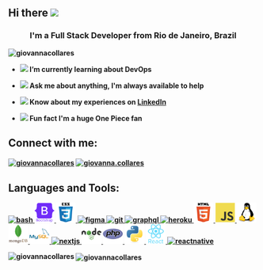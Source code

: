 <h2>Hi there <img src="https://media2.giphy.com/media/fXc70o9YOnocc0j8QO/source.gif" width="40"></h2>

<h3 align="center">I'm a Full Stack Developer from Rio de Janeiro, Brazil</h3>
<b>
  
<p align="left"> <img src="https://komarev.com/ghpvc/?username=giovannacollares&label=Profile%20views&color=0e75b6&style=flat" alt="giovannacollares" /> </p>

- <img src="https://images-wixmp-ed30a86b8c4ca887773594c2.wixmp.com/f/cf2836cb-5893-4a6c-b156-5a89d94fc721/dcphclj-ef0a915c-8c62-481e-bd8e-a2de4c1e1bb3.gif?token=eyJ0eXAiOiJKV1QiLCJhbGciOiJIUzI1NiJ9.eyJzdWIiOiJ1cm46YXBwOiIsImlzcyI6InVybjphcHA6Iiwib2JqIjpbW3sicGF0aCI6IlwvZlwvY2YyODM2Y2ItNTg5My00YTZjLWIxNTYtNWE4OWQ5NGZjNzIxXC9kY3BoY2xqLWVmMGE5MTVjLThjNjItNDgxZS1iZDhlLWEyZGU0YzFlMWJiMy5naWYifV1dLCJhdWQiOlsidXJuOnNlcnZpY2U6ZmlsZS5kb3dubG9hZCJdfQ.UzrowE4l8wYRKfqT_9Fl9XoU6awu0Fhz0g7iJ3o1J3M" width="20px"> I’m currently learning about **DevOps**

- <img src="https://giffiles.alphacoders.com/297/2970.gif" width="20px"> Ask me about **anything, I'm always available to help**

- <img src="https://31.media.tumblr.com/tumblr_mdghlnkX3f1qdtfd6o1_400.gif" width="20px"> Know about my experiences on [LinkedIn](linkedin.com/in/giovannacollares)

- <img src="https://media.tenor.com/images/813d1508b782824945a08bafa0252429/tenor.gif" width="20px">  Fun fact **I'm a huge One Piece fan**

<b> 
  
<h2 align="left">Connect with me:</h2>

<p align="left">
<a href="https://linkedin.com/in/giovannacollares" target="blank"><img align="center" src="https://cdn.jsdelivr.net/npm/simple-icons@3.0.1/icons/linkedin.svg" alt="giovannacollares" height="30" width="40" /></a>
<a href="https://instagram.com/giovanna.collares" target="blank"><img align="center" src="https://cdn.jsdelivr.net/npm/simple-icons@3.0.1/icons/instagram.svg" alt="giovanna.collares" height="30" width="40" /></a>
</p>

<b>
  
<h2 align="left">Languages and Tools:</h2>

<a href="https://www.gnu.org/software/bash/" target="_blank"> <img src="https://www.vectorlogo.zone/logos/gnu_bash/gnu_bash-icon.svg" alt="bash" width="40" height="40"/> </a> <a href="https://getbootstrap.com" target="_blank"> <img src="https://raw.githubusercontent.com/devicons/devicon/master/icons/bootstrap/bootstrap-plain-wordmark.svg" alt="bootstrap" width="40" height="40"/> </a> <a href="https://www.w3schools.com/css/" target="_blank"> <img src="https://raw.githubusercontent.com/devicons/devicon/master/icons/css3/css3-original-wordmark.svg" alt="css3" width="40" height="40"/> </a> <a href="https://www.figma.com/" target="_blank"> <img src="https://www.vectorlogo.zone/logos/figma/figma-icon.svg" alt="figma" width="40" height="40"/> </a> <a href="https://git-scm.com/" target="_blank"> <img src="https://www.vectorlogo.zone/logos/git-scm/git-scm-icon.svg" alt="git" width="40" height="40"/> </a> <a href="https://graphql.org" target="_blank"> <img src="https://www.vectorlogo.zone/logos/graphql/graphql-icon.svg" alt="graphql" width="40" height="40"/> </a> <a href="https://heroku.com" target="_blank"> <img src="https://www.vectorlogo.zone/logos/heroku/heroku-icon.svg" alt="heroku" width="40" height="40"/> </a> <a href="https://www.w3.org/html/" target="_blank"> <img src="https://raw.githubusercontent.com/devicons/devicon/master/icons/html5/html5-original-wordmark.svg" alt="html5" width="40" height="40"/> </a> <a href="https://developer.mozilla.org/en-US/docs/Web/JavaScript" target="_blank"> <img src="https://raw.githubusercontent.com/devicons/devicon/master/icons/javascript/javascript-original.svg" alt="javascript" width="40" height="40"/> </a> <a href="https://www.linux.org/" target="_blank"> <img src="https://raw.githubusercontent.com/devicons/devicon/master/icons/linux/linux-original.svg" alt="linux" width="40" height="40"/> </a> <a href="https://www.mongodb.com/" target="_blank"> <img src="https://raw.githubusercontent.com/devicons/devicon/master/icons/mongodb/mongodb-original-wordmark.svg" alt="mongodb" width="40" height="40"/> </a> <a href="https://www.mysql.com/" target="_blank"> <img src="https://raw.githubusercontent.com/devicons/devicon/master/icons/mysql/mysql-original-wordmark.svg" alt="mysql" width="40" height="40"/> </a> <a href="https://nextjs.org/" target="_blank"> <img src="https://cdn.worldvectorlogo.com/logos/nextjs-3.svg" alt="nextjs" width="40" height="40"/> </a> <a href="https://nodejs.org" target="_blank"> <img src="https://raw.githubusercontent.com/devicons/devicon/master/icons/nodejs/nodejs-original-wordmark.svg" alt="nodejs" width="40" height="40"/> </a> <a href="https://www.php.net" target="_blank"> <img src="https://raw.githubusercontent.com/devicons/devicon/master/icons/php/php-original.svg" alt="php" width="40" height="40"/> </a> <a href="https://www.python.org" target="_blank"> <img src="https://raw.githubusercontent.com/devicons/devicon/master/icons/python/python-original.svg" alt="python" width="40" height="40"/> </a> <a href="https://reactjs.org/" target="_blank"> <img src="https://raw.githubusercontent.com/devicons/devicon/master/icons/react/react-original-wordmark.svg" alt="react" width="40" height="40"/> </a> <a href="https://reactnative.dev/" target="_blank"> <img src="https://reactnative.dev/img/header_logo.svg" alt="reactnative" width="40" height="40"/> </a> </p>

<b><b><b>
  
<p><img align="left" src="https://github-readme-stats.vercel.app/api/top-langs?username=giovannacollares&show_icons=true&locale=en&layout=compact" alt="giovannacollares" /></p>

<b>
  
<p>&nbsp;<img align="center" src="https://github-readme-stats.vercel.app/api?username=giovannacollares&show_icons=true&locale=en" alt="giovannacollares" /></p>



